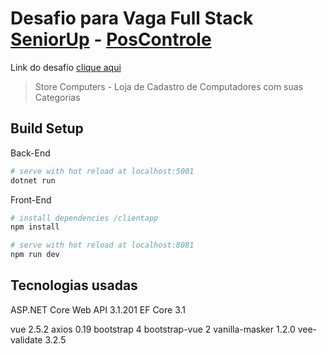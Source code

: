 # Desafio para Vaga Full Stack [SeniorUp](https://www.seniorup.com.br/) - [PosControle](http://www.poscontrole.com.br/)

Link do desafio [clique aqui](https://github.com/gabrieljony/cadastro-produto-desafio-seniorup/blob/master/DESAFIO%20TECNICO_posc-dwfs-0102.pdf)

> Store Computers - Loja de Cadastro de Computadores com suas Categorias

## Build Setup

Back-End
``` bash
# serve with hot reload at localhost:5001
dotnet run

```

Front-End

``` bash
# install dependencies /clientapp
npm install

# serve with hot reload at localhost:8081
npm run dev

```
## Tecnologias usadas

ASP.NET Core Web API 3.1.201
EF Core 3.1

vue 2.5.2
axios 0.19
bootstrap 4
bootstrap-vue 2
vanilla-masker 1.2.0
vee-validate 3.2.5
